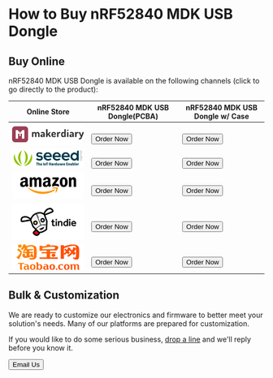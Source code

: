 # How to Buy nRF52840 MDK USB Dongle

## Buy Online

nRF52840 MDK USB Dongle is available on the following channels (click to go directly to the product):

| **Online Store** | **nRF52840 MDK USB Dongle(PCBA)** | **nRF52840 MDK USB Dongle w/ Case** |
| ------------ | ------------ | --------------- |
| [![makerdiary store](images/makerdiary-store-logo.png)](https://store.makerdiary.com) | <br/><a href="https://store.makerdiary.com/products/nrf52840-mdk-usb-dongle"><button data-md-color-primary="marsala">Order Now</button></a> | <br/><a href="https://store.makerdiary.com/products/nrf52840-mdk-usb-dongle-w-case"><button data-md-color-primary="marsala">Order Now</button></a> |
| [![SeeedStudio](images/seeed_logo_2018_horizontal.png)](https://www.seeedstudio.com/nRF52840-MDK-USB-Dongle-p-3184.html) | <br/><a href="https://www.seeedstudio.com/nRF52840-MDK-USB-Dongle-p-3184.html"><button data-md-color-primary="marsala">Order Now</button></a> | <br/><a href="https://www.seeedstudio.com/nRF52840-MDK-USB-Dongle-w-Case-p-4094.html"><button data-md-color-primary="marsala">Order Now</button></a> |
| [![Amazon](images/amazon_logo.png)](https://www.amazon.com/gp/product/B07MJ12XLG) | <br/><a href="https://www.amazon.com/gp/product/B07MJ12XLG"><button data-md-color-primary="marsala">Order Now</button></a> | <br/><a href="https://www.amazon.com/GeeekPi-nRF52840-MDK-Dongle-Case/dp/B07TSJHTSY"><button data-md-color-primary="marsala">Order Now</button></a> |
| [![Tindie](images/tindie-logo.png)](https://www.tindie.com/stores/Zelin/) | <br/><a href="https://www.tindie.com/products/14856/"><button data-md-color-primary="marsala">Order Now</button></a> | <br/><a href="https://www.tindie.com/products/17394/"><button data-md-color-primary="marsala">Order Now</button></a> |
| [![Taobao](images/taobao-logo.png)](https://zaowubang.taobao.com) | <br/><a href="https://item.taobao.com/item.htm?spm=a1z10.1-c-s.w4004-18605444714.2.40a7796cfSeI5n&id=578378054977"><button data-md-color-primary="marsala">Order Now</button></a> | <br/><a href="https://item.taobao.com/item.htm?spm=a1z10.1-c-s.w4004-18605444714.4.40a7796cfSeI5n&id=597968842403"><button data-md-color-primary="marsala">Order Now</button></a> |

## Bulk & Customization

We are ready to customize our electronics and firmware to better meet your solution's needs. Many of our platforms are prepared for customization.

If you would like to do some serious business, [drop a line](mailto:zelin@makerdiary.com) and we'll reply before you know it.

<a href="mailto:zelin@makerdiary.com"><button data-md-color-primary="marsala"><i class="fa fa-envelope"></i> Email Us</button></a>